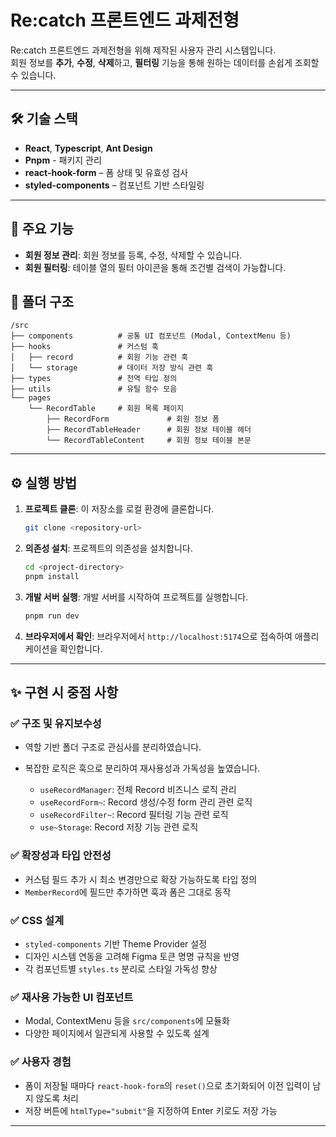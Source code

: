 # Re:catch 프론트엔드 과제전형

Re:catch 프론트엔드 과제전형을 위해 제작된 사용자 관리 시스템입니다.  
회원 정보를 **추가**, **수정**, **삭제**하고, **필터링** 기능을 통해 원하는 데이터를 손쉽게 조회할 수 있습니다.

---

## 🛠️ 기술 스택
- **React**, **Typescript**, **Ant Design**
- **Pnpm** - 패키지 관리
- **react-hook-form** – 폼 상태 및 유효성 검사
- **styled-components** – 컴포넌트 기반 스타일링

---

## 📌 주요 기능

- **회원 정보 관리**: 회원 정보를 등록, 수정, 삭제할 수 있습니다.
- **회원 필터링**: 테이블 열의 필터 아이콘을 통해 조건별 검색이 가능합니다.

## 📁 폴더 구조

```
/src
├── components          # 공통 UI 컴포넌트 (Modal, ContextMenu 등)
├── hooks               # 커스텀 훅
│   ├── record          # 회원 기능 관련 훅
│   └── storage         # 데이터 저장 방식 관련 훅
├── types               # 전역 타입 정의
├── utils               # 유틸 함수 모음
└── pages
    └── RecordTable     # 회원 목록 페이지
        ├── RecordForm             # 회원 정보 폼
        ├── RecordTableHeader      # 회원 정보 테이블 헤더
        └── RecordTableContent     # 회원 정보 테이블 본문

```

---

## ⚙️ 실행 방법

1. **프로젝트 클론**: 이 저장소를 로컬 환경에 클론합니다.

   ```bash
   git clone <repository-url>
   ```

2. **의존성 설치**: 프로젝트의 의존성을 설치합니다.

   ```bash
   cd <project-directory>
   pnpm install
   ```

3. **개발 서버 실행**: 개발 서버를 시작하여 프로젝트를 실행합니다.

   ```bash
   pnpm run dev
   ```

4. **브라우저에서 확인**: 브라우저에서 `http://localhost:5174`으로 접속하여 애플리케이션을 확인합니다.

---

## ✨ 구현 시 중점 사항

### ✅ 구조 및 유지보수성

- 역할 기반 폴더 구조로 관심사를 분리하였습니다.
- 복잡한 로직은 훅으로 분리하여 재사용성과 가독성을 높였습니다.

  - `useRecordManager`: 전체 Record 비즈니스 로직 관리
  - `useRecordForm~`: Record 생성/수정 form 관리 관련 로직
  - `useRecordFilter~`: Record 필터링 기능 관련 로직
  - `use~Storage`: Record 저장 기능 관련 로직

### ✅ 확장성과 타입 안전성

- 커스텀 필드 추가 시 최소 변경만으로 확장 가능하도록 타입 정의
- `MemberRecord`에 필드만 추가하면 훅과 폼은 그대로 동작

### ✅ CSS 설계

- `styled-components` 기반 Theme Provider 설정
- 디자인 시스템 연동을 고려해 Figma 토큰 명명 규칙을 반영
- 각 컴포넌트별 `styles.ts` 분리로 스타일 가독성 향상

### ✅ 재사용 가능한 UI 컴포넌트

- Modal, ContextMenu 등을 `src/components`에 모듈화
- 다양한 페이지에서 일관되게 사용할 수 있도록 설계

### ✅ 사용자 경험

- 폼이 저장될 때마다 `react-hook-form`의 `reset()`으로 초기화되어 이전 입력이 남지 않도록 처리
- 저장 버튼에 `htmlType="submit"`을 지정하여 Enter 키로도 저장 가능

---
